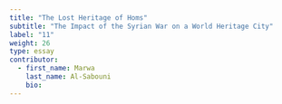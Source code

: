 ```yaml
---
title: "The Lost Heritage of Homs"
subtitle: "The Impact of the Syrian War on a World Heritage City"
label: "11"
weight: 26
type: essay
contributor:
  - first_name: Marwa
    last_name: Al-Sabouni
    bio:
---
```

